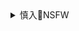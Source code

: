 <details><summary>慎入🔞NSFW</summary>

Not Safe For Work
![](https://upload.wikimedia.org/wikipedia/commons/thumb/d/d3/Biohazard_Symbol_Specification.png/210px-Biohazard_Symbol_Specification.png)

<details><summary><b>风险自理Use At Your Own Risk🈲</summary>

### XIUREN秀人] No.1182 E胸大球妹子@瑞瑞ruirui第二套写真
https://www.meitulu.com/item/16287.html
![](https://img.gzhuibei.com/images/img/16287/41.jpg)

### XIUREN秀人] No.1431 蕊蕊ruirui - 湿润妹子波涛澎湃美女
https://www.meitulu.com/item/18479.html
![](https://img.gzhuibei.com/images/img/18479/29.jpg)
![](https://img.gzhuibei.com/images/img/18479/30.jpg)
</details>
</details>
